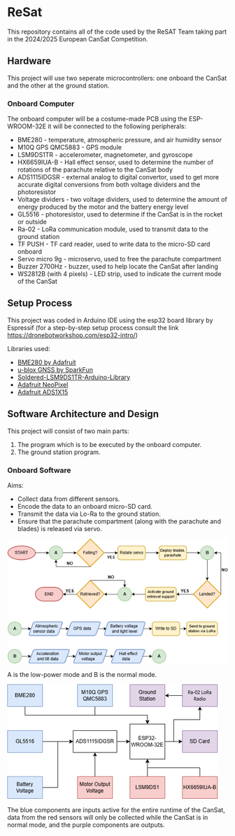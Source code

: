 # ReSat
This repository contains all of the code used by the ReSAT Team taking part in the 2024/2025 European CanSat Competition.

## Hardware
This project will use two seperate microcontrollers: one onboard the CanSat and the other at the ground station.

### Onboard Computer
The onboard computer will be a costume-made PCB using the ESP-WROOM-32E it will be connected to the following peripherals:
* BME280 - temperature, atmospheric pressure, and air humidity sensor
* M10Q GPS QMC5883 - GPS module
* LSM9DS1TR - accelerometer, magnetometer, and gyroscope
* HX6659IUA-B - Hall effect sensor, used to determine the number of rotations of the parachute relative to the CanSat body
* ADS1115IDGSR - external analog to digital convertor, used to get more accurate digital conversions from both voltage dividers and the photoresistor
* Voltage dividers - two voltage dividers, used to determine the amount of energy produced by the motor and the battery energy level
* GL5516 - photoresistor, used to determine if the CanSat is in the rocket or outside
* Ra-02 - LoRa communication module, used to transmit data to the ground station
* TF PUSH - TF card reader, used to write data to the micro-SD card onboard
* Servo micro 9g - microservo, used to free the parachute compartment
* Buzzer 2700Hz - buzzer, used to help locate the CanSat after landing
* WS2812B (with 4 pixels) - LED strip, used to indicate the current mode of the CanSat

## Setup Process
This project was coded in Arduino IDE using the esp32 board library by Espressif (for a step-by-step setup process consult the link https://dronebotworkshop.com/esp32-intro/)

Libraries used:
* [BME280 by Adafruit](https://github.com/adafruit/Adafruit_BME280_Library/tree/master) 
* [u-blox GNSS by SparkFun](https://github.com/sparkfun/SparkFun_u-blox_GNSS_Arduino_Library) 
* [Soldered-LSM9DS1TR-Arduino-Library](https://github.com/SolderedElectronics/Soldered-LSM9DS1TR-Arduino-Library/tree/main)
* [Adafruit NeoPixel](https://github.com/adafruit/Adafruit_NeoPixel)
* [Adafruit ADS1X15](https://github.com/adafruit/Adafruit_ADS1X15)

## Software Architecture and Design
This project will consist of two main parts: 
1. The program which is to be executed by the onboard computer.
2. The ground station program.

### Onboard Software
Aims:
* Collect data from different sensors.
* Encode the data to an onboard micro-SD card.
* Transmit the data via Lo-Ra to the ground station.
* Ensure that the parachute compartment (along with the parachute and blades) is released via servo.

![Flowchart of the onboard program flow](./schematics/softwareExecutionPath.png)

A is the low-power mode and B is the normal mode.

![Schematic of the onboard data handling](./schematics/dataHandling.png)

The blue components are inputs active for the entire runtime of the CanSat, data from the red sensors will only be collected while the CanSat is in normal mode, and the purple components are outputs.